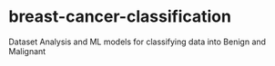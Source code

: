 # breast-cancer-classification
Dataset Analysis and ML models for classifying data into Benign and Malignant
